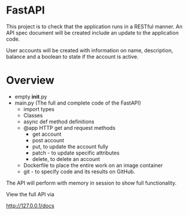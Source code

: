 # FastAPI

This project is to check that the application runs in a RESTful manner.
An API spec document will be created include an update to the application code.

User accounts will be created with information on name, description, balance and a boolean to state if the account is active.

# Overview

- empty __init__.py 
- main.py (The full and complete code of the FastAPI)
    - import types
    - Classes
    -  async def method definitions 
    - @app HTTP get and request methods
        - get account
        - post account
        - put, to update the account fully 
        - patch - to update specific attributes 
        - delete, to delete an account
    - Dockerfile to place the entire work on an image container
    - git - to specify code and its results on GitHub.

The API will perform with memory in session to show full functionality.

View the full API via

http://127.0.0.1/docs
